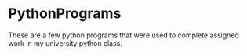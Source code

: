 # PythonPrograms
These are a few python programs that were used to complete assigned work in my university python class.

